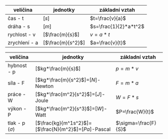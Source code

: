 
| veličina      | jednotky          | základní vztah        |
| ------------- | ----------------- | --------------------- |
| čas - t       | [$s$]             | $t=\frac{v}{a}$       |
| dráha - s     | [$m$]             | $s=\frac{1}{2}*a*t^2$ |
| rychlost - v  | [$\frac{m}{s}$]   | $v=a*t$               |
| zrychlení - a | [$\frac{m}{s^2}$] | $a=\frac{v}{t}$       |

| veličina            | jednotky                           | základní vztah       |
| ------------------- | ---------------------------------- | -------------------- |
| hybnost - p         | [$kg*\frac{m}{s}$]                 | $p=m*v$              |
| síla - F            | [$kg*\frac{m}{s^2}$]=[$N$]-Newton  | $F=m*a$              |
| práce - W           | [$kg*\frac{m^2}{s^2}$]=[$J$]-Joule | $W=F*s$              |
| výkon - P           | [$kg*\frac{m^2}{s^3}$]=[$W$]-Watt    | $P=\frac{W}{t}$      |
| tlak - p ($\sigma$) |[$\frac{kg}{m^1s^2}$]=[$\frac{N}{m^2}$]=[$Pa$]-Pascal| $\sigma=\frac{F}{S}$ |

